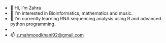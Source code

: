 - 👋 Hi, I’m Zahra 
- 👀 I’m interested in Bioinformatics, mathematics and music.  
- 🌱 I’m currently learning RNA sequencing analysis using R and advanced python programming. 
- 
- 📫 z.mahmoodkhani92@gmail.com

<!---
zzzmmm999/zzzmmm999 is a ✨ special ✨ repository because its `README.md` (this file) appears on your GitHub profile.
You can click the Preview link to take a look at your changes.
--->
